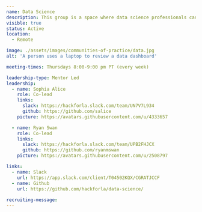 ```yaml
---
name: Data Science
description: This group is a space where data science professionals can come together to share effective practices, give and get mentorship, and workshop group projects.
visible: true
status: Active
location:
  - Remote

image: ./assets/images/communities-of-practice/data.jpg
alt: 'A person uses a laptop to review a data dashboard'

meeting-times: Thursdays 8:00-9:00 pm PT (every week)

leadership-type: Mentor Led
leadership:
  - name: Sophia Alice
    role: Co-lead
    links:
      slack: https://hackforla.slack.com/team/UN7V7L934
      github: https://github.com/salice
    picture: https://avatars.githubusercontent.com/u/4333657

  - name: Ryan Swan
    role: Co-lead
    links:
      slack: https://hackforla.slack.com/team/UPB2FHJCX
      github: https://github.com/ryanmswan
    picture: https://avatars.githubusercontent.com/u/2508797

links:
  - name: Slack
    url: https://app.slack.com/client/T04502KQX/CGRATJCCF
  - name: Github
    url: https://github.com/hackforla/data-science/
  
recruiting-message:
---
```

